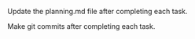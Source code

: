 Update the planning.md file after completing each task.

Make git commits after completing each task.